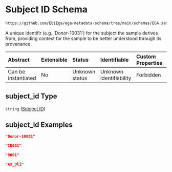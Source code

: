 # Subject ID Schema

```txt
https://github.com/EbiEga/ega-metadata-schema/tree/main/schemas/EGA.sample.json#/properties/minimal_public_attributes/properties/subject_id
```

A unique identifir (e.g. 'Donor-10031') for the subject the sample derives from, providing context for the sample to be better understood through its provenance.

| Abstract            | Extensible | Status         | Identifiable            | Custom Properties | Additional Properties | Access Restrictions | Defined In                                                        |
| :------------------ | :--------- | :------------- | :---------------------- | :---------------- | :-------------------- | :------------------ | :---------------------------------------------------------------- |
| Can be instantiated | No         | Unknown status | Unknown identifiability | Forbidden         | Allowed               | none                | [EGA.sample.json*](../out/EGA.sample.json "open original schema") |

## subject_id Type

`string` ([Subject ID](ega-4-definitions-subject-id.md))

## subject_id Examples

```json
"Donor-10031"
```

```json
"ID001"
```

```json
"9001"
```

```json
"AX_Dli"
```
